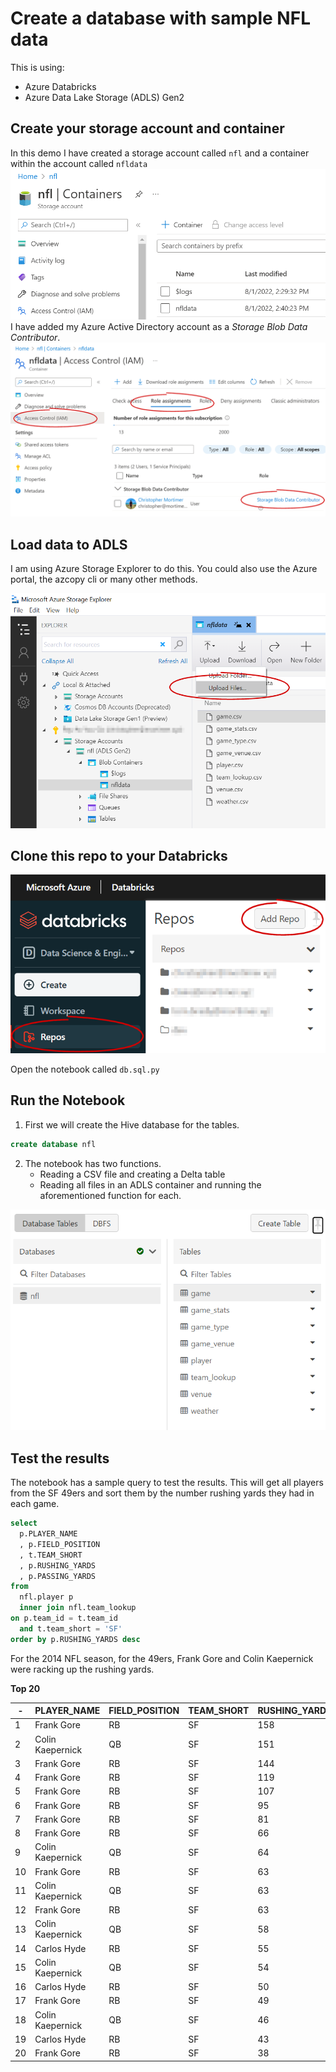 # Create a database with sample NFL data

This is using:

- Azure Databricks
- Azure Data Lake Storage (ADLS) Gen2

## Create your storage account and container

In this demo I have created a storage account called `nfl` and a container within the account called `nfldata`
![](./img/adls-containers.png)
I have added my Azure Active Directory account as a _Storage Blob Data Contributor_.
![](./img/adls-container-roles.png)

## Load data to ADLS

I am using Azure Storage Explorer to do this. You could also use the Azure portal, the azcopy cli or many other methods.

![](./img/adls-ase-upload.png)

## Clone this repo to your Databricks

![](./img/databricks-clone-repo.png)

Open the notebook called `db.sql.py`

## Run the Notebook

1. First we will create the Hive database for the tables.

```sql
create database nfl
```

2. The notebook has two functions.
   - Reading a CSV file and creating a Delta table
   - Reading all files in an ADLS container and running the aforementioned function for each.

![](./img/hive-nfl-tables.png)

## Test the results

The notebook has a sample query to test the results.
This will get all players from the SF 49ers and sort them by the number rushing yards they had in each game.

```sql
select
  p.PLAYER_NAME
  , p.FIELD_POSITION
  , t.TEAM_SHORT
  , p.RUSHING_YARDS
  , p.PASSING_YARDS
from
  nfl.player p
  inner join nfl.team_lookup
on p.team_id = t.team_id
  and t.team_short = 'SF'
order by p.RUSHING_YARDS desc
```

For the 2014 NFL season, for the 49ers, Frank Gore and Colin Kaepernick were racking up the rushing yards.

**Top 20**

| -   | PLAYER_NAME      | FIELD_POSITION | TEAM_SHORT | RUSHING_YARDS | PASSING_YARDS |
| --- | ---------------- | -------------- | ---------- | ------------- | ------------- |
| 1   | Frank Gore       | RB             | SF         | 158           | 0             |
| 2   | Colin Kaepernick | QB             | SF         | 151           | 114           |
| 3   | Frank Gore       | RB             | SF         | 144           | 0             |
| 4   | Frank Gore       | RB             | SF         | 119           | 0             |
| 5   | Frank Gore       | RB             | SF         | 107           | 0             |
| 6   | Frank Gore       | RB             | SF         | 95            | 0             |
| 7   | Frank Gore       | RB             | SF         | 81            | 0             |
| 8   | Frank Gore       | RB             | SF         | 66            | 0             |
| 9   | Colin Kaepernick | QB             | SF         | 64            | 248           |
| 10  | Frank Gore       | RB             | SF         | 63            | 0             |
| 11  | Colin Kaepernick | QB             | SF         | 63            | 204           |
| 12  | Frank Gore       | RB             | SF         | 63            | 0             |
| 13  | Colin Kaepernick | QB             | SF         | 58            | 218           |
| 14  | Carlos Hyde      | RB             | SF         | 55            | 0             |
| 15  | Colin Kaepernick | QB             | SF         | 54            | 245           |
| 16  | Carlos Hyde      | RB             | SF         | 50            | 0             |
| 17  | Frank Gore       | RB             | SF         | 49            | 0             |
| 18  | Colin Kaepernick | QB             | SF         | 46            | 141           |
| 19  | Carlos Hyde      | RB             | SF         | 43            | 0             |
| 20  | Frank Gore       | RB             | SF         | 38            | 0             |
